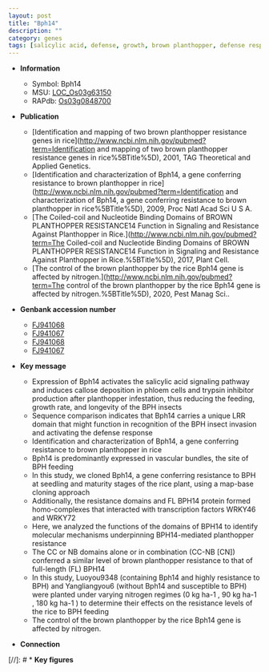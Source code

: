 ```yaml
---
layout: post
title: "Bph14"
description: ""
category: genes
tags: [salicylic acid, defense, growth, brown planthopper, defense response, vascular bundle, insect, seedling, transcription factor, resistance, nitrogen]
---
```


* **Information**  
    + Symbol: Bph14  
    + MSU: [LOC_Os03g63150](http://rice.uga.edu/cgi-bin/ORF_infopage.cgi?orf=LOC_Os03g63150)  
    + RAPdb: [Os03g0848700](https://rapdb.dna.affrc.go.jp/locus/?name=Os03g0848700)  

* **Publication**  
    + [Identification and mapping of two brown planthopper resistance genes in rice](http://www.ncbi.nlm.nih.gov/pubmed?term=Identification and mapping of two brown planthopper resistance genes in rice%5BTitle%5D), 2001, TAG Theoretical and Applied Genetics.
    + [Identification and characterization of Bph14, a gene conferring resistance to brown planthopper in rice](http://www.ncbi.nlm.nih.gov/pubmed?term=Identification and characterization of Bph14, a gene conferring resistance to brown planthopper in rice%5BTitle%5D), 2009, Proc Natl Acad Sci U S A.
    + [The Coiled-coil and Nucleotide Binding Domains of BROWN PLANTHOPPER RESISTANCE14 Function in Signaling and Resistance Against Planthopper in Rice.](http://www.ncbi.nlm.nih.gov/pubmed?term=The Coiled-coil and Nucleotide Binding Domains of BROWN PLANTHOPPER RESISTANCE14 Function in Signaling and Resistance Against Planthopper in Rice.%5BTitle%5D), 2017, Plant Cell.
    + [The control of the brown planthopper by the rice Bph14 gene is affected by nitrogen.](http://www.ncbi.nlm.nih.gov/pubmed?term=The control of the brown planthopper by the rice Bph14 gene is affected by nitrogen.%5BTitle%5D), 2020, Pest Manag Sci..

* **Genbank accession number**  
    + [FJ941068](http://www.ncbi.nlm.nih.gov/nuccore/FJ941068)
    + [FJ941067](http://www.ncbi.nlm.nih.gov/nuccore/FJ941067)
    + [FJ941068](http://www.ncbi.nlm.nih.gov/nuccore/FJ941068)
    + [FJ941067](http://www.ncbi.nlm.nih.gov/nuccore/FJ941067)

* **Key message**  
    + Expression of Bph14 activates the salicylic acid signaling pathway and induces callose deposition in phloem cells and trypsin inhibitor production after planthopper infestation, thus reducing the feeding, growth rate, and longevity of the BPH insects
    + Sequence comparison indicates that Bph14 carries a unique LRR domain that might function in recognition of the BPH insect invasion and activating the defense response
    + Identification and characterization of Bph14, a gene conferring resistance to brown planthopper in rice
    + Bph14 is predominantly expressed in vascular bundles, the site of BPH feeding
    + In this study, we cloned Bph14, a gene conferring resistance to BPH at seedling and maturity stages of the rice plant, using a map-base cloning approach
    + Additionally, the resistance domains and FL BPH14 protein formed homo-complexes that interacted with transcription factors WRKY46 and WRKY72
    + Here, we analyzed the functions of the domains of BPH14 to identify molecular mechanisms underpinning BPH14-mediated planthopper resistance
    + The CC or NB domains alone or in combination (CC-NB [CN]) conferred a similar level of brown planthopper resistance to that of full-length (FL) BPH14
    + In this study,  Luoyou9348 (containing Bph14 and highly resistance to BPH) and Yangliangyou6 (without Bph14 and susceptible to BPH) were planted under varying nitrogen regimes (0 kg ha-1 , 90 kg ha-1 , 180 kg ha-1 ) to determine their effects on the resistance levels of the rice to BPH feeding
    + The control of the brown planthopper by the rice Bph14 gene is affected by nitrogen.

* **Connection**  

[//]: # * **Key figures**  


